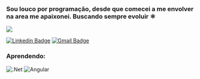 ### Sou louco por programação, desde que comecei a me envolver na area me apaixonei. Buscando sempre evoluir  ⚛

![](https://iruntheinternet.com/lulzdump/images/gifs/hacking-time-years-hacked-loading-bar-skateboarding-YOSPOS-1388344756E.gif?id=)

[![Linkedin Badge](https://img.shields.io/badge/-LinkedIn-blue?style=flat-square&logo=Linkedin&logoColor=white&link=https://www.linkedin.com/in/g9tts)](https://www.linkedin.com/in/g9tts)
[![Gmail Badge](https://img.shields.io/badge/-Gmail-c14438?style=flat-square&logo=Gmail&logoColor=white&link=mailto:cyberickson@gmail.com)](mailto:cyberickson@gmail.com)

### Aprendendo: 
<img alt=".Net" src="https://img.shields.io/badge/.NET-5C2D91?style=for-the-badge&logo=.net&logoColor=white"/>
<img alt="Angular" src="https://img.shields.io/badge/angular-%23DD0031.svg?style=for-the-badge&logo=angular&logoColor=white"/>
